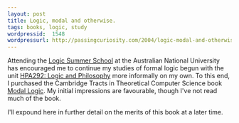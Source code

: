 ```yaml
---
layout: post
title: Logic, modal and otherwise.
tags: books, logic, study
wordpressid:  1548
wordpressurl: http://passingcuriosity.com/2004/logic-modal-and-otherwise/
---
```


Attending the [Logic Summer School][1] at the Australian National University
has encouraged me to continue my studies of formal logic begun with the unit
[HPA292: Logic and Philosophy][2] more informally on my own. To this end,
I purchased the Cambridge Tracts in Theoretical Computer Science book [Modal
Logic][3]. My initial impressions are favourable, though I've not read much of
the book.

I'll expound here in further detail on the merits of this book at a later
time.

[1]: http://lss.rsise.anu.edu.au/
[2]: http://courses.utas.edu.au/UNIT/HPA292.html
[3]: http://www.amazon.com/dp/0521527147
